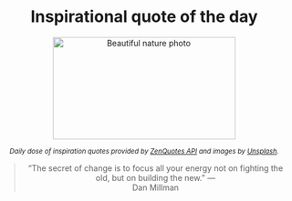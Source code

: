 
<div align="center">

# Inspirational quote of the day

<img src="./data/photo.jpeg" alt="Beautiful nature photo" width="320" height="180">

<sub><i>Daily dose of inspiration quotes provided by [ZenQuotes API](https://zenquotes.io/) and images by [Unsplash](https://unsplash.com/).</i></sub>


<blockquote>&ldquo;The secret of change is to focus all your energy not on fighting the old, but on building the new.&rdquo; &mdash; <footer>Dan Millman</footer></blockquote>

</div>
